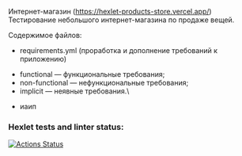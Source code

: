 Интернет-магазин (https://hexlet-products-store.vercel.app/)
Тестирование небольшого интернет-магазина по продаже вещей.

Содержимое файлов:
- requirements.yml (проработка и дополнение требований к приложению)
* functional — функциональные требования;
* non-functional — нефункциональные требования;
* implicit — неявные требования.\
- иаип

### Hexlet tests and linter status:
[![Actions Status](https://github.com/ValeriaStroeva/qa-engineer-project-84/workflows/hexlet-check/badge.svg)](https://github.com/ValeriaStroeva/qa-engineer-project-84/actions)
